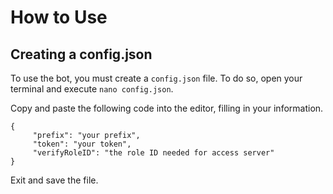 # How to Use

## Creating a config.json 

To use the bot, you must create a `config.json` file. To do so, open your terminal and execute `nano config.json`. 

Copy and paste the following code into the editor, filling in your information.

	{
		 "prefix": "your prefix",
		 "token": "your token",
		 "verifyRoleID": "the role ID needed for access server"
	}

Exit and save the file. 


